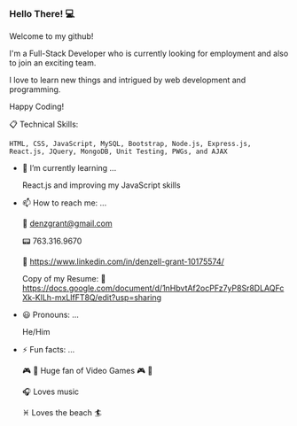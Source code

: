 ### Hello There! :computer:
  Welcome to my github! 
  
  I'm a Full-Stack Developer who is currently looking for employment and also to join an exciting team.
  
  I love to learn new things and intrigued by web development and programming.
  
  Happy Coding! 
  
  :clipboard: Technical Skills:
  
  `HTML, CSS, JavaScript, MySQL, Bootstrap, Node.js, Express.js, React.js, JQuery, MongoDB, Unit Testing, PWGs, and AJAX`

   
- 🌱 I’m currently learning ...

  React.js and improving my JavaScript skills
  
- 📫 How to reach me: ...

  :email: denzgrant@gmail.com

  :pager: 763.316.9670
  
  :office: https://www.linkedin.com/in/denzell-grant-10175574/
  
  Copy of my Resume: :scroll: https://docs.google.com/document/d/1nHbvtAf2ocPFz7yP8Sr8DLAQFcXk-KlLh-mxLlfFT8Q/edit?usp=sharing
 
  
- :smiley: Pronouns: ...

  He/Him
  
- ⚡ Fun facts: ...

  :video_game: :space_invader: Huge fan of Video Games :video_game: :space_invader:
  
  :headphones: Loves music 
  
  :pisces: Loves the beach :surfer:
  
